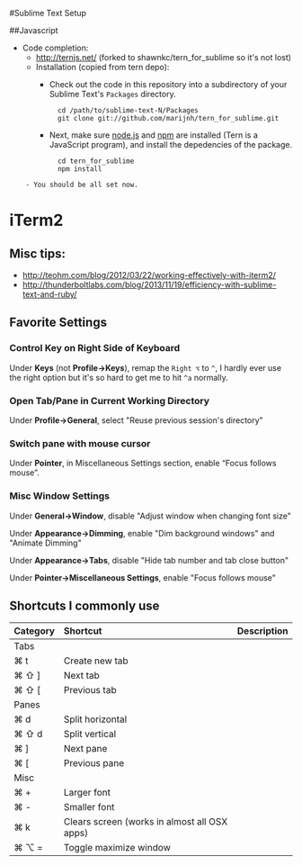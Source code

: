 #Sublime Text Setup

##Javascript

- Code completion:
	- http://ternjs.net/ (forked to shawnkc/tern_for_sublime so it's not lost)
	- Installation (copied from tern depo):
		- Check out the code in this repository into a subdirectory of your Sublime Text's `Packages` directory.
		
			    cd /path/to/sublime-text-N/Packages
			    git clone git://github.com/marijnh/tern_for_sublime.git
		
		- Next, make sure [node.js][node] and [npm][npm] are installed (Tern is a JavaScript program), and install the depedencies of the package.
		
[node]: http://nodejs.org
[npm]: https://npmjs.org/
		
			    cd tern_for_sublime
			    npm install
		
		- You should be all set now.
		
# iTerm2
## Misc tips:

- http://teohm.com/blog/2012/03/22/working-effectively-with-iterm2/
- http://thunderboltlabs.com/blog/2013/11/19/efficiency-with-sublime-text-and-ruby/

## Favorite Settings

### Control Key on Right Side of Keyboard

Under **Keys** (not **Profile->Keys**), remap the `Right ⌥` to `^`, I hardly ever use the right option but it's so hard to get me to hit `^a` normally.

### Open Tab/Pane in Current Working Directory

Under **Profile->General**, select "Reuse previous session's directory"

### Switch pane with mouse cursor

Under **Pointer**, in Miscellaneous Settings section, enable “Focus follows mouse”.

### Misc Window Settings

Under **General->Window**, disable "Adjust window when changing font size"

Under **Appearance->Dimming**, enable "Dim background windows" and "Animate Dimming"

Under **Appearance->Tabs**, disable "Hide tab number and tab close button"

Under **Pointer->Miscellaneous Settings**, enable "Focus follows mouse"

## Shortcuts I commonly use

Category | Shortcut | Description
:------- | :------- | :----------
Tabs ||
 |⌘ t  	| Create new tab
 |⌘ ⇧ ]	| Next tab
 |⌘ ⇧ [	| Previous tab
Panes ||
 |⌘ d  	| Split horizontal
 |⌘ ⇧ d  | Split vertical
 |⌘ ]	| Next pane
 |⌘ [	| Previous pane
Misc ||
 |⌘ +	| Larger font
 |⌘ -	| Smaller font
 |⌘ k	| Clears screen (works in almost all OSX apps)
 |⌘ ⌥ =	| Toggle maximize window





















